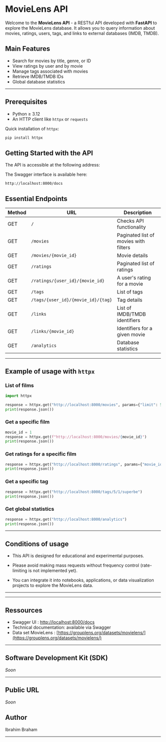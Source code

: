 # MovieLens API

Welcome to the **MovieLens API** - a RESTful API developed with **FastAPI** to explore the MovieLens database. It allows you to query information about movies, ratings, users, tags, and links to external databases (IMDB, TMDB).

## Main Features

- Search for movies by title, genre, or ID
- View ratings by user and by movie
- Manage tags associated with movies
- Retrieve IMDB/TMDB IDs
- Global database statistics

---

## Prerequisites

- Python ≥ 3.12
- An HTTP client like `httpx` or `requests`

Quick installation of `httpx`:

```bash
pip install httpx
```

## Getting Started with the API

The API is accessible at the following address:

The Swagger interface is available here:
```
http://localhost:8000/docs
```

## Essential Endpoints

| Method | URL                                 | Description |
|--------|--------------------------------------|-------------|
| GET    | `/`                                  | Checks API functionality |
| GET    | `/movies`                            | Paginated list of movies with filters |
| GET    | `/movies/{movie_id}`                 | Movie details |
| GET    | `/ratings`                           | Paginated list of ratings |
| GET    | `/ratings/{user_id}/{movie_id}`      | A user's rating for a movie |
| GET    | `/tags`                              | List of tags |
| GET    | `/tags/{user_id}/{movie_id}/{tag}`   | Tag details |
| GET    | `/links`                             | List of IMDB/TMDB identifiers |
| GET    | `/links/{movie_id}`                  | Identifiers for a given movie |
| GET    | `/analytics`                         | Database statistics |



---

## Example of usage with `httpx`

### List of films

```python
import httpx

response = httpx.get("http://localhost:8000/movies", params={"limit": 5})
print(response.json())
```

### Get a specific film

```python
movie_id = 1
response = httpx.get(f"http://localhost:8000/movies/{movie_id}")
print(response.json())
```

### Get ratings for a specific film

```python
response = httpx.get("http://localhost:8000/ratings", params={"movie_id": 1})
print(response.json())
```

### Get a specific tag

```python
response = httpx.get("http://localhost:8000/tags/5/1/superbe")
print(response.json())
```

### Get global statistics

```python
response = httpx.get("http://localhost:8000/analytics")
print(response.json())
```

---

## Conditions of usage

- This API is designed for educational and experimental purposes.

- Please avoid making mass requests without frequency control (rate-limiting is not implemented yet).

- You can integrate it into notebooks, applications, or data visualization projects to explore the MovieLens data.

---

---

## Ressources

- Swagger UI : [http://localhost:8000/docs](http://localhost:8000/docs)
- Technical documentation: available via Swagger
- Data set MovieLens : [https://grouplens.org/datasets/movielens/](https://grouplens.org/datasets/movielens/)

---

## Software Development Kit (SDK)

*Soon*

---

## Public URL

*Soon*

## Author

Ibrahim Braham

---
